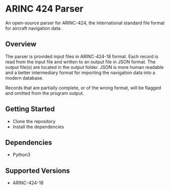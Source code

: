 # ARINC 424 Parser
An open-source parser for ARINC-424, the international standard file format for aircraft navigation data.

## Overview
The parser is provided input files in ARINC-424-18 format. Each record is read from the input file and written to an output file in JSON format. The output file(s) are located in the output folder. JSON is more human readable and a better intermediary format for importing the navigation data into a modern database.

Records that are partially complete, or of the wrong format, will be flagged and omitted from the program output.


## Getting Started
* Clone the repository
* Install the dependencies

## Dependencies
* Python3

## Supported Versions
* ARINC-424-18
